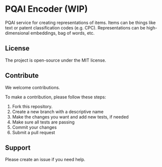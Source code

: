 # PQAI Encoder (WIP)

PQAI service for creating representations of items. Items can be things like text or patent classification codes (e.g. CPC). Representations can be high-dimensional embeddings, bag of words, etc.

## License

The project is open-source under the MIT license.

## Contribute

We welcome contributions.

To make a contribution, please follow these steps:

1. Fork this repository.
2. Create a new branch with a descriptive name
3. Make the changes you want and add new tests, if needed
4. Make sure all tests are passing
5. Commit your changes
6. Submit a pull request

## Support

Please create an issue if you need help.